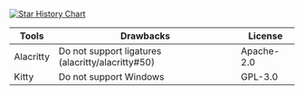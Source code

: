 [![Star History Chart](https://api.star-history.com/svg?repos=alacritty/alacritty,Swordfish90/cool-retro-term,Guake/guake,kovidgoyal/kitty,LukeSmithxyz/st,tmux-python/tmuxp,gnachman/iTerm2&type=Date)](https://star-history.com/#alacritty/alacritty&Swordfish90/cool-retro-term&Guake/guake&kovidgoyal/kitty&LukeSmithxyz/st&tmux-python/tmuxp&gnachman/iTerm2&Date)


| Tools     | Drawbacks                                         | License    |
|-----------|---------------------------------------------------|------------|
| Alacritty | Do not support ligatures (alacritty/alacritty#50) | Apache-2.0 |
| Kitty     | Do not support  Windows                           | GPL-3.0    |
